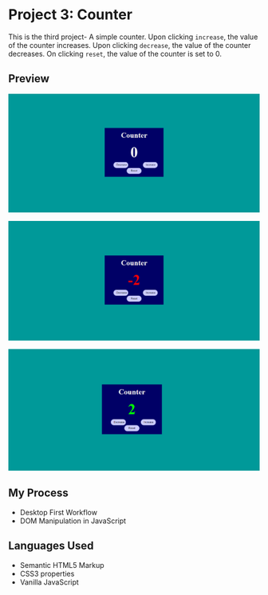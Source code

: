 # Project 3: Counter

This is the third project- A simple counter. Upon clicking `increase`, the value of the counter increases. Upon clicking `decrease`, the value of the counter decreases. On clicking `reset`, the value of the counter is set to 0.

## Preview 
![Example 1](https://github.com/Agnik7/Mini-Projects/blob/main/Counter/images/eg1.png)


![Example 2](https://github.com/Agnik7/Mini-Projects/blob/main/Counter/images/eg2.png)


![Example 3](https://github.com/Agnik7/Mini-Projects/blob/main/Counter/images/eg3.png)

## My Process
- Desktop First Workflow
- DOM Manipulation in JavaScript

## Languages Used
- Semantic HTML5 Markup
- CSS3 properties
- Vanilla JavaScript